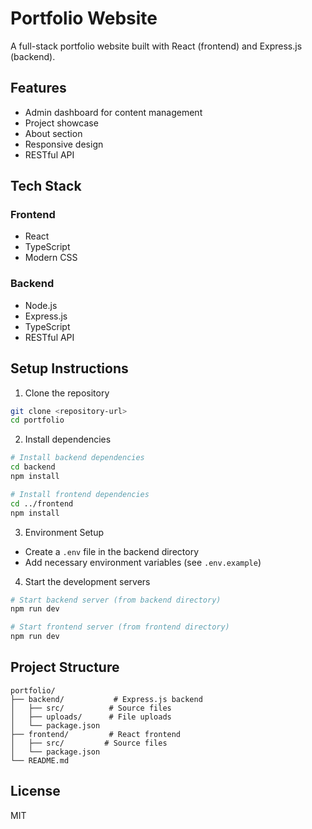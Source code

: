 # Portfolio Website

A full-stack portfolio website built with React (frontend) and Express.js (backend).

## Features

- Admin dashboard for content management
- Project showcase
- About section
- Responsive design
- RESTful API

## Tech Stack

### Frontend
- React
- TypeScript
- Modern CSS

### Backend
- Node.js
- Express.js
- TypeScript
- RESTful API

## Setup Instructions

1. Clone the repository
```bash
git clone <repository-url>
cd portfolio
```

2. Install dependencies
```bash
# Install backend dependencies
cd backend
npm install

# Install frontend dependencies
cd ../frontend
npm install
```

3. Environment Setup
- Create a `.env` file in the backend directory
- Add necessary environment variables (see `.env.example`)

4. Start the development servers
```bash
# Start backend server (from backend directory)
npm run dev

# Start frontend server (from frontend directory)
npm run dev
```

## Project Structure

```
portfolio/
├── backend/           # Express.js backend
│   ├── src/          # Source files
│   ├── uploads/      # File uploads
│   └── package.json
├── frontend/         # React frontend
│   ├── src/         # Source files
│   └── package.json
└── README.md
```

## License

MIT 
